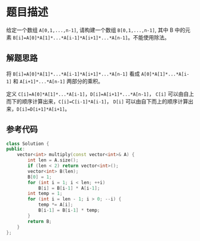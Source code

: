 # 题目描述

给定一个数组 `A[0,1,...,n-1]`, 请构建一个数组 `B[0,1,...,n-1]`, 其中 B 中的元素 `B[i]=A[0]*A[1]*...*A[i-1]*A[i+1]*...*A[n-1]`。不能使用除法。

## 解题思路

将 `B[i]=A[0]*A[1]*...*A[i-1]*A[i+1]*...*A[n-1]` 看成 `A[0]*A[1]*...*A[i-1]` 和 `A[i+1]*...*A[n-1]` 两部分的乘积。

定义 `C[i]=A[0]*A[1]*...*A[i-1]`，`D[i]=A[i+1]*...*A[n-1]`，
`C[i]` 可以由自上而下的顺序计算出来，`C[i]=C[i-1]*A[i-1]`，
`D[i]` 可以由自下而上的顺序计算出来，`D[i]=D[i+1]*A[i+1]`。

## 参考代码

```cpp
class Solution {
public:
    vector<int> multiply(const vector<int>& A) {
        int len = A.size();
        if (len < 2) return vector<int>();
        vector<int> B(len);
        B[0] = 1;
        for (int i = 1; i < len; ++i)
            B[i] = B[i-1] * A[i-1];
        int temp = 1;
        for (int i = len - 1; i > 0; --i) {
            temp *= A[i];
            B[i-1] = B[i-1] * temp;
        }
        return B;
    }
};
```
